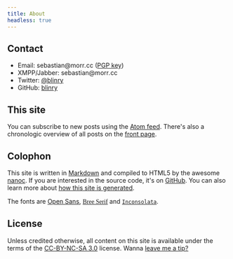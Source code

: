 ```yaml
---
title: About
headless: true
---
```


## Contact

- Email: <span>s<span title="ihate@spam.com</span>">e</span>bastian</span>&#64;morr<i title="</i>mailto:">.</i>cc ([PGP key](http://pgp.mit.edu:11371/pks/lookup?op=vindex&search=0x457598F2A624F8B6))
- XMPP/Jabber: <span>s<span title="ihate@spam.com</span>">e</span>bastian</span>&#64;morr<i title="</i>mailto:">.</i>cc
- Twitter: [@blinry](https://twitter.com/blinry)
- GitHub: [blinry](https://github.com/blinry)

## This site

You can subscribe to new posts using the [Atom feed](/feed/). There's also a chronologic overview of all posts on the [front page](/).

## Colophon

This site is written in [Markdown](http://daringfireball.net/projects/markdown/) and compiled to HTML5 by the awesome [nanoc](http://nanoc.ws). If you are interested in the source code, it's on [GitHub](https://github.com/blinry/morr.cc). You can also learn more about [how this site is generated](/how-to-blog-with-nanoc/).

The fonts are [Open Sans](https://en.wikipedia.org/wiki/Open_Sans), [<span style="font-family: Bree Serif">Bree Serif</span>](https://fonts.google.com/specimen/Bree+Serif) and [`Inconsolata`](http://www.levien.com/type/myfonts/inconsolata.html).

## License

Unless credited otherwise, all content on this site is available under the terms of the [CC-BY-NC-SA 3.0](https://creativecommons.org/licenses/by-nc-sa/3.0/) license. Wanna [leave me a tip?](/tip-jar/)
